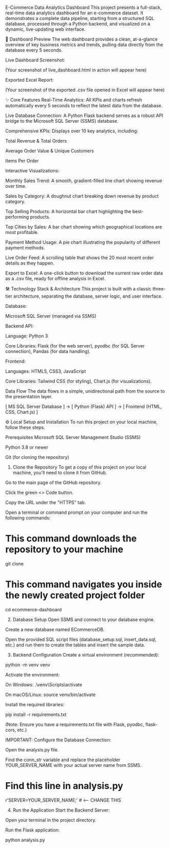 E-Commerce Data Analytics Dashboard
This project presents a full-stack, real-time data analytics dashboard for an e-commerce dataset. It demonstrates a complete data pipeline, starting from a structured SQL database, processed through a Python backend, and visualized on a dynamic, live-updating web interface.

🚀 Dashboard Preview
The web dashboard provides a clean, at-a-glance overview of key business metrics and trends, pulling data directly from the database every 5 seconds.

Live Dashboard Screenshot:

(Your screenshot of live_dashboard.html in action will appear here)

Exported Excel Report:

(Your screenshot of the exported .csv file opened in Excel will appear here)

✨ Core Features
Real-Time Analytics: All KPIs and charts refresh automatically every 5 seconds to reflect the latest data from the database.

Live Database Connection: A Python Flask backend serves as a robust API bridge to the Microsoft SQL Server (SSMS) database.

Comprehensive KPIs: Displays over 10 key analytics, including:

Total Revenue & Total Orders

Average Order Value & Unique Customers

Items Per Order

Interactive Visualizations:

Monthly Sales Trend: A smooth, gradient-filled line chart showing revenue over time.

Sales by Category: A doughnut chart breaking down revenue by product category.

Top Selling Products: A horizontal bar chart highlighting the best-performing products.

Top Cities by Sales: A bar chart showing which geographical locations are most profitable.

Payment Method Usage: A pie chart illustrating the popularity of different payment methods.

Live Order Feed: A scrolling table that shows the 20 most recent order details as they happen.

Export to Excel: A one-click button to download the current raw order data as a .csv file, ready for offline analysis in Excel.

🛠️ Technology Stack & Architecture
This project is built with a classic three-tier architecture, separating the database, server logic, and user interface.

Database:

Microsoft SQL Server (managed via SSMS)

Backend API:

Language: Python 3

Core Libraries: Flask (for the web server), pyodbc (for SQL Server connection), Pandas (for data handling).

Frontend:

Languages: HTML5, CSS3, JavaScript

Core Libraries: Tailwind CSS (for styling), Chart.js (for visualizations).

Data Flow
The data flows in a simple, unidirectional path from the source to the presentation layer.

[ MS SQL Server Database ] → [ Python (Flask) API ] → [ Frontend (HTML, CSS, Chart.js) ]

⚙️ Local Setup and Installation
To run this project on your local machine, follow these steps.

Prerequisites
Microsoft SQL Server Management Studio (SSMS)

Python 3.8 or newer

Git (for cloning the repository)

1. Clone the Repository
To get a copy of this project on your local machine, you'll need to clone it from GitHub.

Go to the main page of the GitHub repository.

Click the green <> Code button.

Copy the URL under the "HTTPS" tab.

Open a terminal or command prompt on your computer and run the following commands:

# This command downloads the repository to your machine
git clone <paste-the-repository-url-here>

# This command navigates you inside the newly created project folder
cd ecommerce-dashboard

2. Database Setup
Open SSMS and connect to your database engine.

Create a new database named ECommerceDB.

Open the provided SQL script files (database_setup.sql, insert_data.sql, etc.) and run them to create the tables and insert the sample data.

3. Backend Configuration
Create a virtual environment (recommended):

python -m venv venv


Activate the environment:

On Windows: .\venv\Scripts\activate

On macOS/Linux: source venv/bin/activate

Install the required libraries:

pip install -r requirements.txt


(Note: Ensure you have a requirements.txt file with Flask, pyodbc, flask-cors, etc.)

IMPORTANT: Configure the Database Connection:

Open the analysis.py file.

Find the conn_str variable and replace the placeholder YOUR_SERVER_NAME with your actual server name from SSMS.

# Find this line in analysis.py
r'SERVER=YOUR_SERVER_NAME;' # <-- CHANGE THIS


4. Run the Application
Start the Backend Server:

Open your terminal in the project directory.

Run the Flask application:

python analysis.py
